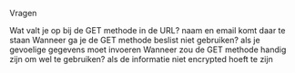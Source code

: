 Vragen

Wat valt je op bij de GET methode in de URL?
naam en email komt daar te staan
Wanneer ga je de GET methode beslist niet gebruiken?
als je gevoelige gegevens moet invoeren
Wanneer zou de GET methode handig zijn om wel te gebruiken?
als de informatie niet encrypted hoeft te zijn